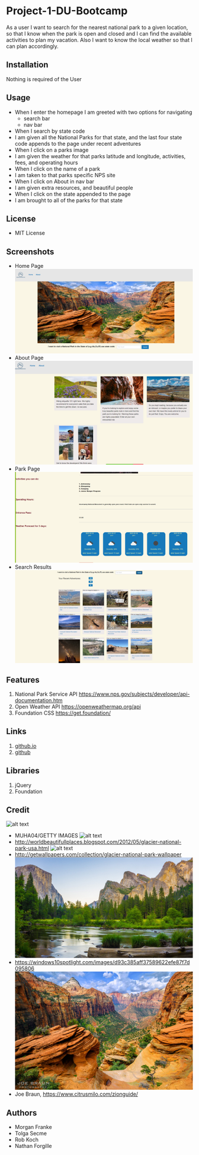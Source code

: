 # Project-1-DU-Bootcamp
As a user I want to search for the nearest national park to a given location, so that I know when the park is open and closed and I can find the available activities to plan my vacation. Also I want to know the local weather so that I can plan accordingly.

## Installation
Nothing is required of the User

## Usage
- When I enter the homepage I am greeted with two options for navigating
    - search bar
    - nav bar
- When I search by state code
- I am given all the National Parks for that state, and the last four state code appends to the page under recent adventures
- When I click on a parks image
- I am given the weather for that parks latitude and longitude, activities, fees, and operating hours 
- When I click on the name of a park
- I am taken to that parks specific NPS site
- When I click on About in nav bar
- I am given extra resources, and beautiful people
- When I click on the state appended to the page
- I am brought to all of the parks for that state

## License
- MIT License

## Screenshots

- Home Page
![alt text](./images/home-page.PNG)
- About Page
![alt text](./images/about-page.PNG)
- Park Page
![alt text](./images/park-page.PNG)
- Search Results
![alt text](./images/search-results.PNG)

## Features
1. National Park Service API
    https://www.nps.gov/subjects/developer/api-documentation.htm
2. Open Weather API
    https://openweathermap.org/api
3. Foundation CSS
    https://get.foundation/

## Links
1. [github.io](https://tolgas92.github.io/Project-1-DU-Bootcamp/) 
2. [github](https://github.com/TolgaS92/Project-1-DU-Bootcamp)

## Libraries
1. jQuery
2. Foundation

## Credit
![alt text](./images/image.png)
- MUHA04/GETTY IMAGES
![alt text](./images/image1.png)
- http://worldbeautifullplaces.blogspot.com/2012/05/glacier-national-park-usa.html
![alt text](./images/image2.png)
- http://getwallpapers.com/collection/glacier-national-park-wallpaper
![alt text](./images/image3.png)
- https://windows10spotlight.com/images/d93c385aff37589622efe87f7d095806
![alt text](./images/image4.png)
- Joe Braun, https://www.citrusmilo.com/zionguide/

## Authors
- Morgan Franke
- Tolga Secme
- Rob Koch
- Nathan Forgille